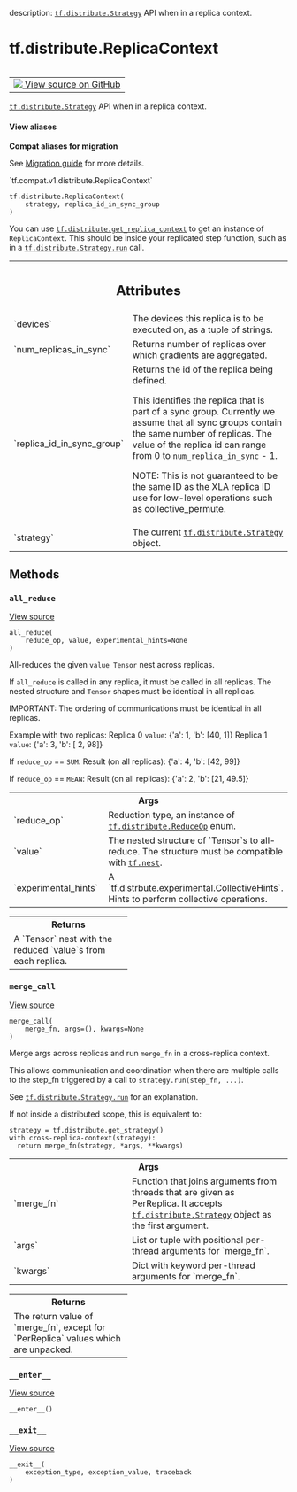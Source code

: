 description: <a href="../../tf/distribute/Strategy.md"><code>tf.distribute.Strategy</code></a> API when in a replica context.

<div itemscope itemtype="http://developers.google.com/ReferenceObject">
<meta itemprop="name" content="tf.distribute.ReplicaContext" />
<meta itemprop="path" content="Stable" />
<meta itemprop="property" content="__enter__"/>
<meta itemprop="property" content="__exit__"/>
<meta itemprop="property" content="__init__"/>
<meta itemprop="property" content="all_reduce"/>
<meta itemprop="property" content="merge_call"/>
</div>

# tf.distribute.ReplicaContext

<!-- Insert buttons and diff -->

<table class="tfo-notebook-buttons tfo-api nocontent" align="left">
<td>
  <a target="_blank" href="https://github.com/tensorflow/tensorflow/blob/r2.2/tensorflow/python/distribute/distribute_lib.py#L2355-L2511">
    <img src="https://www.tensorflow.org/images/GitHub-Mark-32px.png" />
    View source on GitHub
  </a>
</td>
</table>



<a href="../../tf/distribute/Strategy.md"><code>tf.distribute.Strategy</code></a> API when in a replica context.

<section class="expandable">
  <h4 class="showalways">View aliases</h4>
  <p>
<b>Compat aliases for migration</b>
<p>See
<a href="https://www.tensorflow.org/guide/migrate">Migration guide</a> for
more details.</p>
<p>`tf.compat.v1.distribute.ReplicaContext`</p>
</p>
</section>

<pre class="devsite-click-to-copy prettyprint lang-py tfo-signature-link">
<code>tf.distribute.ReplicaContext(
    strategy, replica_id_in_sync_group
)
</code></pre>



<!-- Placeholder for "Used in" -->

You can use <a href="../../tf/distribute/get_replica_context.md"><code>tf.distribute.get_replica_context</code></a> to get an instance of
`ReplicaContext`. This should be inside your replicated step function, such
as in a <a href="../../tf/distribute/Strategy.md#run"><code>tf.distribute.Strategy.run</code></a> call.



<!-- Tabular view -->
 <table class="responsive fixed orange">
<colgroup><col width="214px"><col></colgroup>
<tr><th colspan="2"><h2 class="add-link">Attributes</h2></th></tr>

<tr>
<td>
`devices`
</td>
<td>
The devices this replica is to be executed on, as a tuple of strings.
</td>
</tr><tr>
<td>
`num_replicas_in_sync`
</td>
<td>
Returns number of replicas over which gradients are aggregated.
</td>
</tr><tr>
<td>
`replica_id_in_sync_group`
</td>
<td>
Returns the id of the replica being defined.

This identifies the replica that is part of a sync group. Currently we
assume that all sync groups contain the same number of replicas. The value
of the replica id can range from 0 to `num_replica_in_sync` - 1.

NOTE: This is not guaranteed to be the same ID as the XLA replica ID use
for low-level operations such as collective_permute.
</td>
</tr><tr>
<td>
`strategy`
</td>
<td>
The current <a href="../../tf/distribute/Strategy.md"><code>tf.distribute.Strategy</code></a> object.
</td>
</tr>
</table>



## Methods

<h3 id="all_reduce"><code>all_reduce</code></h3>

<a target="_blank" href="https://github.com/tensorflow/tensorflow/blob/r2.2/tensorflow/python/distribute/distribute_lib.py#L2461-L2511">View source</a>

<pre class="devsite-click-to-copy prettyprint lang-py tfo-signature-link">
<code>all_reduce(
    reduce_op, value, experimental_hints=None
)
</code></pre>

All-reduces the given `value Tensor` nest across replicas.

If `all_reduce` is called in any replica, it must be called in all replicas.
The nested structure and `Tensor` shapes must be identical in all replicas.

IMPORTANT: The ordering of communications must be identical in all replicas.

Example with two replicas:
  Replica 0 `value`: {'a': 1, 'b': [40, 1]}
  Replica 1 `value`: {'a': 3, 'b': [ 2, 98]}

  If `reduce_op` == `SUM`:
    Result (on all replicas): {'a': 4, 'b': [42, 99]}

  If `reduce_op` == `MEAN`:
    Result (on all replicas): {'a': 2, 'b': [21, 49.5]}

<!-- Tabular view -->
 <table class="responsive fixed orange">
<colgroup><col width="214px"><col></colgroup>
<tr><th colspan="2">Args</th></tr>

<tr>
<td>
`reduce_op`
</td>
<td>
Reduction type, an instance of <a href="../../tf/distribute/ReduceOp.md"><code>tf.distribute.ReduceOp</code></a> enum.
</td>
</tr><tr>
<td>
`value`
</td>
<td>
The nested structure of `Tensor`s to all-reduce. The structure must
be compatible with <a href="../../tf/nest.md"><code>tf.nest</code></a>.
</td>
</tr><tr>
<td>
`experimental_hints`
</td>
<td>
A `tf.distrbute.experimental.CollectiveHints`. Hints
to perform collective operations.
</td>
</tr>
</table>



<!-- Tabular view -->
 <table class="responsive fixed orange">
<colgroup><col width="214px"><col></colgroup>
<tr><th colspan="2">Returns</th></tr>
<tr class="alt">
<td colspan="2">
A `Tensor` nest with the reduced `value`s from each replica.
</td>
</tr>

</table>



<h3 id="merge_call"><code>merge_call</code></h3>

<a target="_blank" href="https://github.com/tensorflow/tensorflow/blob/r2.2/tensorflow/python/distribute/distribute_lib.py#L2388-L2420">View source</a>

<pre class="devsite-click-to-copy prettyprint lang-py tfo-signature-link">
<code>merge_call(
    merge_fn, args=(), kwargs=None
)
</code></pre>

Merge args across replicas and run `merge_fn` in a cross-replica context.

This allows communication and coordination when there are multiple calls
to the step_fn triggered by a call to `strategy.run(step_fn, ...)`.

See <a href="../../tf/distribute/Strategy.md#run"><code>tf.distribute.Strategy.run</code></a> for an explanation.

If not inside a distributed scope, this is equivalent to:

```
strategy = tf.distribute.get_strategy()
with cross-replica-context(strategy):
  return merge_fn(strategy, *args, **kwargs)
```

<!-- Tabular view -->
 <table class="responsive fixed orange">
<colgroup><col width="214px"><col></colgroup>
<tr><th colspan="2">Args</th></tr>

<tr>
<td>
`merge_fn`
</td>
<td>
Function that joins arguments from threads that are given as
PerReplica. It accepts <a href="../../tf/distribute/Strategy.md"><code>tf.distribute.Strategy</code></a> object as
the first argument.
</td>
</tr><tr>
<td>
`args`
</td>
<td>
List or tuple with positional per-thread arguments for `merge_fn`.
</td>
</tr><tr>
<td>
`kwargs`
</td>
<td>
Dict with keyword per-thread arguments for `merge_fn`.
</td>
</tr>
</table>



<!-- Tabular view -->
 <table class="responsive fixed orange">
<colgroup><col width="214px"><col></colgroup>
<tr><th colspan="2">Returns</th></tr>
<tr class="alt">
<td colspan="2">
The return value of `merge_fn`, except for `PerReplica` values which are
unpacked.
</td>
</tr>

</table>



<h3 id="__enter__"><code>__enter__</code></h3>

<a target="_blank" href="https://github.com/tensorflow/tensorflow/blob/r2.2/tensorflow/python/distribute/distribute_lib.py#L2370-L2380">View source</a>

<pre class="devsite-click-to-copy prettyprint lang-py tfo-signature-link">
<code>__enter__()
</code></pre>




<h3 id="__exit__"><code>__exit__</code></h3>

<a target="_blank" href="https://github.com/tensorflow/tensorflow/blob/r2.2/tensorflow/python/distribute/distribute_lib.py#L2382-L2386">View source</a>

<pre class="devsite-click-to-copy prettyprint lang-py tfo-signature-link">
<code>__exit__(
    exception_type, exception_value, traceback
)
</code></pre>






